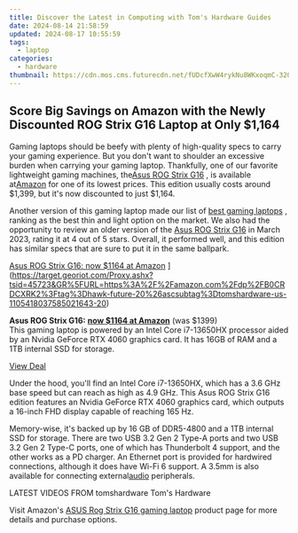 ```yaml
---
title: Discover the Latest in Computing with Tom's Hardware Guides
date: 2024-08-14 21:58:59
updated: 2024-08-17 10:55:59
tags:
  - laptop
categories:
  - hardware
thumbnail: https://cdn.mos.cms.futurecdn.net/fUDcfXwW4rykNu8WKxoqmC-320-80.jpg
---
```


## Score Big Savings on Amazon with the Newly Discounted ROG Strix G16 Laptop at Only $1,164

Gaming laptops should be beefy with plenty of high-quality specs to carry your gaming experience. But you don't want to shoulder an excessive burden when carrying your gaming laptop. Thankfully, one of our favorite lightweight gaming machines, the[Asus ROG Strix G16](https://target.georiot.com/Proxy.ashx?tsid=45723&GR%5FURL=https%3A%2F%2Famazon.com%2Fdp%2FB0CRDCXRK2%3Ftag%3Dhawk-future-20%26ascsubtag%3Dtomshardware-us-1396338050996253068-20) , is available at[Amazon](https://tools.techidaily.com) for one of its lowest prices. This edition usually costs around $1,399, but it's now discounted to just $1,164.

 Another version of this gaming laptop made our list of [best gaming laptops](https://tools.techidaily.com) , ranking as the best thin and light option on the market. We also had the opportunity to review an older version of the [Asus ROG Strix G16](https://tools.techidaily.com) in March 2023, rating it at 4 out of 5 stars. Overall, it performed well, and this edition has similar specs that are sure to put it in the same ballpark.

[Asus ROG Strix G16: now $1164 at Amazon](https://cdn.mos.cms.futurecdn.net/Mx9da6fbTf8r2SBLaW8LvQ-200-100.jpg "Asus ROG Strix G16: now $1164 at Amazon") ](https://target.georiot.com/Proxy.ashx?tsid=45723&GR%5FURL=https%3A%2F%2Famazon.com%2Fdp%2FB0CRDCXRK2%3Ftag%3Dhawk-future-20%26ascsubtag%3Dtomshardware-us-1105418037585021643-20)

**Asus ROG Strix G16:** [**now $1164 at Amazon**](https://target.georiot.com/Proxy.ashx?tsid=45723&GR%5FURL=https%3A%2F%2Famazon.com%2Fdp%2FB0CRDCXRK2%3Ftag%3Dhawk-future-20%26ascsubtag%3Dtomshardware-us-1014497616183185093-20) (was $1399)  
 This gaming laptop is powered by an Intel Core i7-13650HX processor aided by an Nvidia GeForce RTX 4060 graphics card. It has 16GB of RAM and a 1TB internal SSD for storage.

[View Deal](https://target.georiot.com/Proxy.ashx?tsid=45723&GR%5FURL=https%3A%2F%2Famazon.com%2Fdp%2FB0CRDCXRK2%3Ftag%3Dhawk-future-20%26ascsubtag%3Dtomshardware-us-1105418037585021643-20)

 Under the hood, you'll find an Intel Core i7-13650HX, which has a 3.6 GHz base speed but can reach as high as 4.9 GHz. This Asus ROG Strix G16 edition features an Nvidia GeForce RTX 4060 graphics card, which outputs a 16-inch FHD display capable of reaching 165 Hz.

 Memory-wise, it's backed up by 16 GB of DDR5-4800 and a 1TB internal SSD for storage. There are two USB 3.2 Gen 2 Type-A ports and two USB 3.2 Gen 2 Type-C ports, one of which has Thunderbolt 4 support, and the other works as a PD charger. An Ethernet port is provided for hardwired connections, although it does have Wi-Fi 6 support. A 3.5mm is also available for connecting external[audio](https://tools.techidaily.com) peripherals.

 LATEST VIDEOS FROM tomshardware Tom's Hardware

 Visit Amazon's [ASUS Rog Strix G16 gaming laptop](https://target.georiot.com/Proxy.ashx?tsid=45723&GR%5FURL=https%3A%2F%2Famazon.com%2Fdp%2FB0CRDCXRK2%3Ftag%3Dhawk-future-20%26ascsubtag%3Dtomshardware-us-1005669547481568445-20) product page for more details and purchase options.

<ins class="adsbygoogle"
     style="display:block"
     data-ad-format="autorelaxed"
     data-ad-client="ca-pub-7571918770474297"
     data-ad-slot="1223367746"></ins>



<ins class="adsbygoogle"
     style="display:block"
     data-ad-client="ca-pub-7571918770474297"
     data-ad-slot="8358498916"
     data-ad-format="auto"
     data-full-width-responsive="true"></ins>
